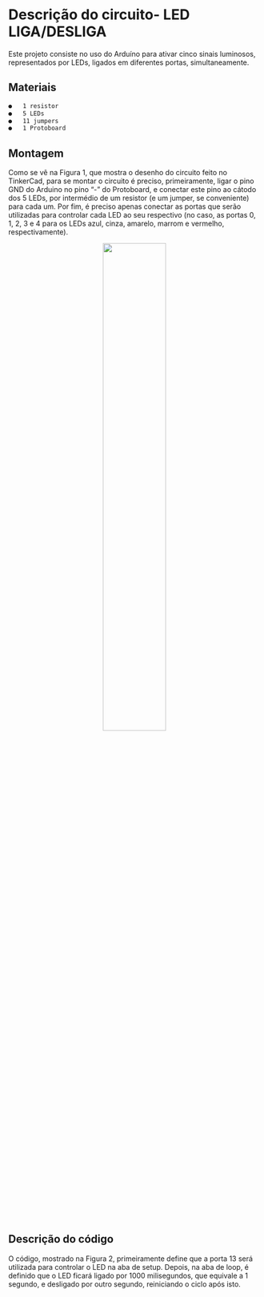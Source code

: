 # Descrição do circuito- LED LIGA/DESLIGA

Este projeto consiste no uso do Arduíno para ativar cinco sinais luminosos, representados por LEDs, ligados em diferentes portas, simultaneamente.

## Materiais
```sh
●	1 resistor
●	5 LEDs
●	11 jumpers
●	1 Protoboard

```
## Montagem

Como se vê na Figura 1, que mostra o desenho do circuito feito no TinkerCad, para se montar o circuito é preciso, primeiramente, ligar o pino GND do Arduino no pino “-” do Protoboard, e conectar este pino ao cátodo dos 5 LEDs, por intermédio de um resistor (e um jumper, se conveniente) para cada um. Por fim, é preciso apenas conectar as portas que serão utilizadas para controlar cada LED ao seu respectivo (no caso, as portas 0, 1, 2, 3 e 4 para os LEDs azul, cinza, amarelo, marrom e vermelho, respectivamente).
<div align="center">
<img src="https://user-images.githubusercontent.com/72284498/194414939-d7c55a9d-2781-4f7a-9fb6-50cc1c19c9da.png" width=50%>
</div>

## Descrição do código

O código, mostrado na Figura 2, primeiramente define que a porta 13 será utilizada para controlar o LED na aba de setup. Depois, na aba de loop, é definido que o LED ficará ligado por 1000 milisegundos, que equivale a 1 segundo, e desligado por outro segundo, reiniciando o ciclo após isto.

